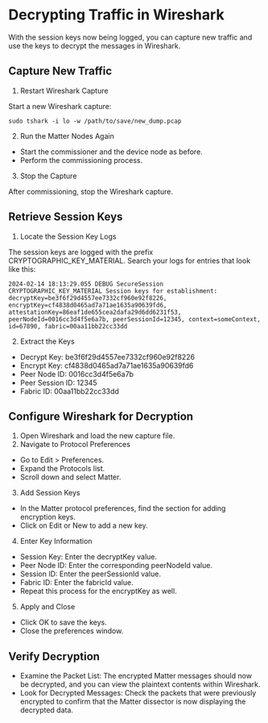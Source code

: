 # Decrypting Traffic in Wireshark
With the session keys now being logged, you can capture new traffic and use the keys to decrypt the messages in Wireshark.

## Capture New Traffic
1. Restart Wireshark Capture

Start a new Wireshark capture:
```
sudo tshark -i lo -w /path/to/save/new_dump.pcap
```
2. Run the Matter Nodes Again
* Start the commissioner and the device node as before.
* Perform the commissioning process.

3. Stop the Capture

After commissioning, stop the Wireshark capture.

## Retrieve Session Keys
1. Locate the Session Key Logs

The session keys are logged with the prefix CRYPTOGRAPHIC_KEY_MATERIAL. Search your logs for entries that look like this:
```
2024-02-14 18:13:29.055 DEBUG SecureSession        CRYPTOGRAPHIC_KEY_MATERIAL Session keys for establishment: decryptKey=be3f6f29d4557ee7332cf960e92f8226, encryptKey=cf4838d0465ad7a71ae1635a90639fd6, attestationKey=86eaf1de655cea2dafa29d6dd6231f53, peerNodeId=0016cc3d4f5e6a7b, peerSessionId=12345, context=someContext, id=67890, fabric=00aa11bb22cc33dd
```
2. Extract the Keys
* Decrypt Key: be3f6f29d4557ee7332cf960e92f8226
* Encrypt Key: cf4838d0465ad7a71ae1635a90639fd6
* Peer Node ID: 0016cc3d4f5e6a7b
* Peer Session ID: 12345
* Fabric ID: 00aa11bb22cc33dd

## Configure Wireshark for Decryption
1. Open Wireshark and load the new capture file.
2. Navigate to Protocol Preferences
* Go to Edit > Preferences.
* Expand the Protocols list.
* Scroll down and select Matter.
3. Add Session Keys
* In the Matter protocol preferences, find the section for adding encryption keys.
* Click on Edit or New to add a new key.
4. Enter Key Information
* Session Key: Enter the decryptKey value.
* Peer Node ID: Enter the corresponding peerNodeId value.
* Session ID: Enter the peerSessionId value.
* Fabric ID: Enter the fabricId value.
* Repeat this process for the encryptKey as well.
5. Apply and Close
* Click OK to save the keys.
* Close the preferences window.
## Verify Decryption
* Examine the Packet List: The encrypted Matter messages should now be decrypted, and you can view the plaintext contents within Wireshark.
* Look for Decrypted Messages: Check the packets that were previously encrypted to confirm that the Matter dissector is now displaying the decrypted data.